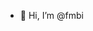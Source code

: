 - 👋 Hi, I’m @fmbi

<!---
- 👀 I’m interested in Computer Science, Backend Development and Football.
- 🌱 I’m currently learning ...
- 💞️ I’m looking to collaborate on ...
- 📫 How to reach me ...
--->
